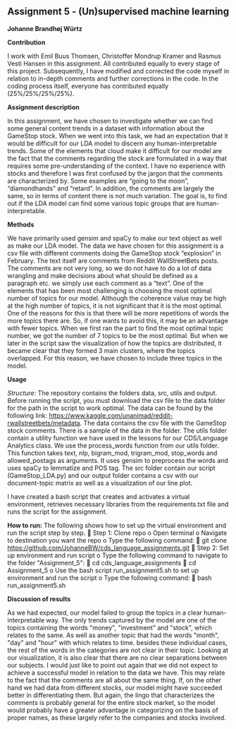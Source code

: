 ## Assignment 5 - (Un)supervised machine learning
**Johanne Brandhøj Würtz**

__Contribution__

I work with Emil Buus Thomsen, Christoffer Mondrup Kramer and Rasmus Vesti Hansen in this assignment. All contributed equally to every stage of this project. Subsequently, I have modified and corrected the code myself in relation to in-depth comments and further corrections in the code. In the coding process itself, everyone has contributed equally (25%/25%/25%/25%).

__Assignment description__

In this assignment, we have chosen to investigate whether we can find some general content trends in a dataset with information about the GameStop stock. When we went into this task, we had an expectation that it would be difficult for our LDA model to discern any human-interpretable trends. Some of the elements that cloud make it difficult for our model are the fact that the comments regarding the stock are formulated in a way that requires some pre-understanding of the context. I have no experience with stocks and therefore I was first confused by the jargon that the comments are characterized by. Some examples are “going to the moon”, “diamondhands” and “retard”. In addition, the comments are largely the same, so in terms of content there is not much variation. The goal is, to find out if the LDA model can find some various topic groups that are human-interpretable. 
 
__Methods__

We have primarily used gensim and spaCy to make our text object as well as make our LDA model. The data we have chosen for this assignment is a csv file with different comments doing the GameStop stock “explosion” in February. The text itself are comments from Reddit WallStreetBets posts. The comments are not very long, so we do not have to do a lot of data wrangling and make decisions about what should be defined as a paragraph etc. we simply use each comment as a “text”. One of the elements that has been most challenging is choosing the most optimal number of topics for our model. Although the coherence value may be high at the high number of topics, it is not significant that it is the most optimal. One of the reasons for this is that there will be more repetitions of words the more topics there are. So, if one wants to avoid this, it may be an advantage with fewer topics. When we first ran the part to find the most optimal topic number, we got the number of 7 topics to be the most optimal. But when we later in the script saw the visualization of how the topics are distributed, it became clear that they formed 3 main clusters, where the topics overlapped. For this reason, we have chosen to include three topics in the model.

__Usage__

_Structure:_
The repository contains the folders data, src, utils and output. Before running the script, you must download the csv file to the data folder for the path in the script to work optimal. The data can be found by the following link: https://www.kaggle.com/unanimad/reddit-rwallstreetbets/metadata. The data contains the csv file with the GameStop stock comments. There is a sample of the data in the folder. The utils folder contain a utility function we have used in the lessons for our CDS/Language Analytics class. We use the process_words function from our utils folder. This function takes text, nlp, bigram_mod, trigram_mod, stop_words and allowed_postags as arguments. It uses gensim to preprocess the words and uses spaCy to lemmatize and POS tag.
The src folder contain our script (GameStop_LDA.py) and our output folder contains a csv with our document-topic matrix as well as a visualization of our line plot. 

I have created a bash script that creates and activates a virtual environment, retrieves necessary libraries from the requirements.txt file and runs the script for the assignment.

__How to run:__
The following shows how to set up the virtual environment and run the script step by step.
	Step 1: Clone repo
o	Open terminal
o	Navigate to destination you want the repo
o	Type the following command:
	git clone https://github.com/JohanneBW/cds_language_assignments.git
	Step 2: Set up environment and run script
o	Type the following command to navigate to the folder "Assignment_5":
	cd cds_language_assignments
	cd Assignment_5
o	Use the bash script run_assignment5.sh to set up environment and run the script
o	Type the following command:
	bash run_assignment5.sh

__Discussion of results__

As we had expected, our model failed to group the topics in a clear human-interpretable way. The only trends captured by the model are one of the topics containing the words "money", "investment" and "stock", which relates to the same. As well as another topic that had the words "month", "day" and "hour" with which relates to time. besides these individual cases, the rest of the words in the categories are not clear in their topic. Looking at our visualization, it is also clear that there are no clear separations between our subjects. I would just like to point out again that we did not expect to achieve a successful model in relation to the data we have. This may relate to the fact that the comments are all about the same thing. If, on the other hand we had data from different stocks, our model might have succeeded better in differentiating them. But again, the lingo that characterizes the comments is probably general for the entire stock market, so the model would probably have a greater advantage in categorizing on the basis of proper names, as these largely refer to the companies and stocks involved. 

